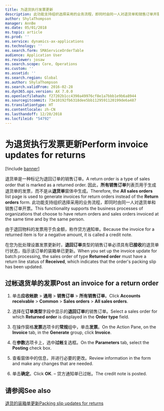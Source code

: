 ```yaml
---
title: 为退货执行发票更新
description: 此功能支持组织选择采用的业务流程，即同时由同一人对退货单和销售订单开票。
author: ShylaThompson
manager: AnnBe
ms.date: 05/01/2018
ms.topic: article
ms.prod: ''
ms.service: dynamics-ax-applications
ms.technology: ''
ms.search.form: SMAServiceOrderTable
audience: Application User
ms.reviewer: josaw
ms.search.scope: Core, Operations
ms.custom: ''
ms.assetid: ''
ms.search.region: Global
ms.author: ShylaThompson
ms.search.validFrom: 2016-02-28
ms.dyn365.ops.version: AX 7.0.0
ms.openlocfilehash: f27202b1cc4390a49976cf8e1a7bbb1e9b6a8944
ms.sourcegitcommit: 73e10192fb6318dee5bb1129591120199de6a487
ms.translationtype: HT
ms.contentlocale: zh-CN
ms.lasthandoff: 12/20/2018
ms.locfileid: "54792"
---
```

# <a name="perform-invoice-updates-for-returns"></a><span data-ttu-id="443e1-103">为退货执行发票更新</span><span class="sxs-lookup"><span data-stu-id="443e1-103">Perform invoice updates for returns</span></span> 

[!include [banner](../includes/banner.md)]


<span data-ttu-id="443e1-104">退货单是一种标记为退回订单的销售订单。</span><span class="sxs-lookup"><span data-stu-id="443e1-104">A return order is a type of sales order that is marked as a returned order.</span></span> <span data-ttu-id="443e1-105">因此，**所有销售订单**列表页用于生成退货单的发票，而不是从**退货单**窗体中生成。</span><span class="sxs-lookup"><span data-stu-id="443e1-105">Therefore, the **All sales orders** list page is used to generate invoices for return orders instead of the **Return orders** form.</span></span> <span data-ttu-id="443e1-106">此功能支持组织选择采用的业务流程，即同时由同一人对退货单和销售订单开票。</span><span class="sxs-lookup"><span data-stu-id="443e1-106">This functionality supports the business processes of organizations that choose to have return orders and sales orders invoiced at the same time and by the same person.</span></span>

<span data-ttu-id="443e1-107">由于退回物料的发票用于负金额，称作贷方通知单。</span><span class="sxs-lookup"><span data-stu-id="443e1-107">Because the invoice for a returned item is for a negative amount, it is called a credit note.</span></span>

<span data-ttu-id="443e1-108">在您为批处理设置发票更新时，**退回订单**类型的销售订单必须具有**已接收**的退货单行状态，指示该订单的装箱单已更新。</span><span class="sxs-lookup"><span data-stu-id="443e1-108">When you set up the invoice update for batch processing, the sales order of type **Returned order** must have a return line status of **Received**, which indicates that the order's packing slip has been updated.</span></span>

## <a name="post-an-invoice-for-a-return-order"></a><span data-ttu-id="443e1-109">过帐退货单的发票</span><span class="sxs-lookup"><span data-stu-id="443e1-109">Post an invoice for a return order</span></span>

1.  <span data-ttu-id="443e1-110">单击**应收帐款** \> **通用** \> **销售订单** \> **所有销售订单**。</span><span class="sxs-lookup"><span data-stu-id="443e1-110">Click **Accounts receivable** \> **Common** \> **Sales orders** \> **All sales orders**.</span></span>

2.  <span data-ttu-id="443e1-111">选择在**订单类型**字段中显示的**退回订单**的销售订单。</span><span class="sxs-lookup"><span data-stu-id="443e1-111">Select a sales order for which **Returned order** is displayed in the **Order type** field.</span></span>

3.  <span data-ttu-id="443e1-112">在操作窗格**发票**选项卡的**常规**组中，单击**发票**。</span><span class="sxs-lookup"><span data-stu-id="443e1-112">On the Action Pane, on the **Invoice** tab, in the **Generate** group, click **Invoice**.</span></span>

4.  <span data-ttu-id="443e1-113">在**参数**选项卡上，选中**过帐**复选框。</span><span class="sxs-lookup"><span data-stu-id="443e1-113">On the **Parameters** tab, select the **Posting** check box.</span></span>

5.  <span data-ttu-id="443e1-114">查看窗体中的信息，并进行必要的更改。</span><span class="sxs-lookup"><span data-stu-id="443e1-114">Review information in the form and make any changes that are needed.</span></span>

6.  <span data-ttu-id="443e1-115">单击**确定**。</span><span class="sxs-lookup"><span data-stu-id="443e1-115">Click **OK**.</span></span> <span data-ttu-id="443e1-116">– 贷方通知单已过帐。</span><span class="sxs-lookup"><span data-stu-id="443e1-116">The credit note is posted.</span></span>

## <a name="see-also"></a><span data-ttu-id="443e1-117">请参阅</span><span class="sxs-lookup"><span data-stu-id="443e1-117">See also</span></span>

[<span data-ttu-id="443e1-118">退货的装箱单更新</span><span class="sxs-lookup"><span data-stu-id="443e1-118">Packing slip updates for returns</span></span>](packing-slip-updates-returns.md)

  


